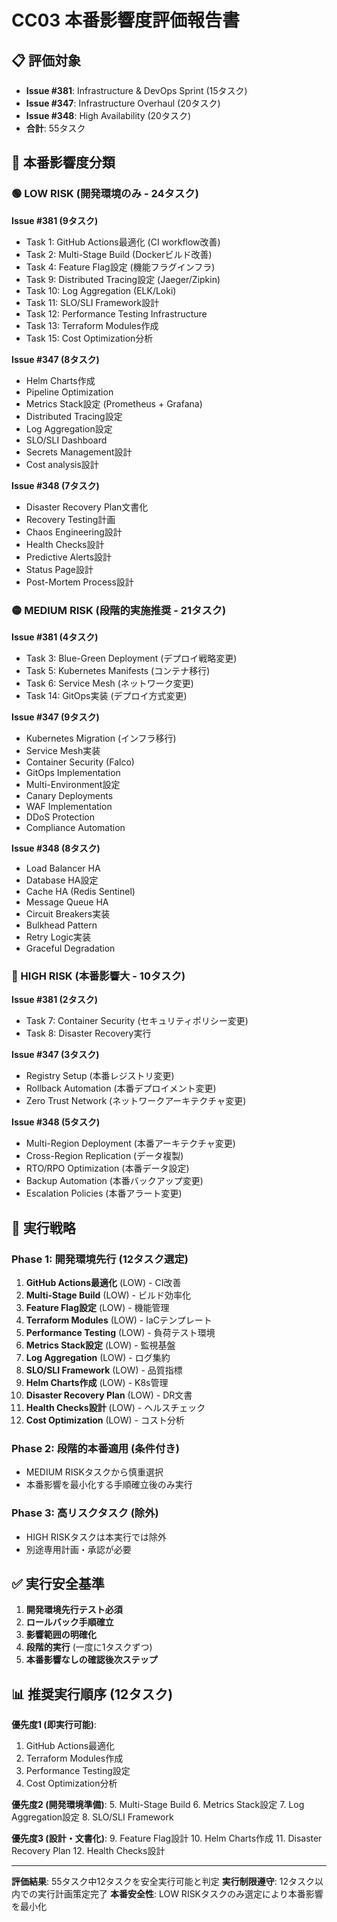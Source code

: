 # CC03 本番影響度評価報告書

## 📋 評価対象
- **Issue #381**: Infrastructure & DevOps Sprint (15タスク)
- **Issue #347**: Infrastructure Overhaul (20タスク)
- **Issue #348**: High Availability (20タスク)
- **合計**: 55タスク

## 🚨 本番影響度分類

### 🟢 LOW RISK (開発環境のみ - 24タスク)
**Issue #381 (9タスク)**
- Task 1: GitHub Actions最適化 (CI workflow改善)
- Task 2: Multi-Stage Build (Dockerビルド改善)
- Task 4: Feature Flag設定 (機能フラグインフラ)
- Task 9: Distributed Tracing設定 (Jaeger/Zipkin)
- Task 10: Log Aggregation (ELK/Loki)
- Task 11: SLO/SLI Framework設計
- Task 12: Performance Testing Infrastructure
- Task 13: Terraform Modules作成
- Task 15: Cost Optimization分析

**Issue #347 (8タスク)**
- Helm Charts作成
- Pipeline Optimization
- Metrics Stack設定 (Prometheus + Grafana)
- Distributed Tracing設定
- Log Aggregation設定
- SLO/SLI Dashboard
- Secrets Management設計
- Cost analysis設計

**Issue #348 (7タスク)**
- Disaster Recovery Plan文書化
- Recovery Testing計画
- Chaos Engineering設計
- Health Checks設計
- Predictive Alerts設計
- Status Page設計
- Post-Mortem Process設計

### 🟡 MEDIUM RISK (段階的実施推奨 - 21タスク)
**Issue #381 (4タスク)**
- Task 3: Blue-Green Deployment (デプロイ戦略変更)
- Task 5: Kubernetes Manifests (コンテナ移行)
- Task 6: Service Mesh (ネットワーク変更)
- Task 14: GitOps実装 (デプロイ方式変更)

**Issue #347 (9タスク)**
- Kubernetes Migration (インフラ移行)
- Service Mesh実装
- Container Security (Falco)
- GitOps Implementation
- Multi-Environment設定
- Canary Deployments
- WAF Implementation
- DDoS Protection
- Compliance Automation

**Issue #348 (8タスク)**
- Load Balancer HA
- Database HA設定
- Cache HA (Redis Sentinel)
- Message Queue HA
- Circuit Breakers実装
- Bulkhead Pattern
- Retry Logic実装
- Graceful Degradation

### 🔴 HIGH RISK (本番影響大 - 10タスク)
**Issue #381 (2タスク)**
- Task 7: Container Security (セキュリティポリシー変更)
- Task 8: Disaster Recovery実行

**Issue #347 (3タスク)**
- Registry Setup (本番レジストリ変更)
- Rollback Automation (本番デプロイメント変更)
- Zero Trust Network (ネットワークアーキテクチャ変更)

**Issue #348 (5タスク)**
- Multi-Region Deployment (本番アーキテクチャ変更)
- Cross-Region Replication (データ複製)
- RTO/RPO Optimization (本番データ設定)
- Backup Automation (本番バックアップ変更)
- Escalation Policies (本番アラート変更)

## 🎯 実行戦略

### Phase 1: 開発環境先行 (12タスク選定)
1. **GitHub Actions最適化** (LOW) - CI改善
2. **Multi-Stage Build** (LOW) - ビルド効率化
3. **Feature Flag設定** (LOW) - 機能管理
4. **Terraform Modules** (LOW) - IaCテンプレート
5. **Performance Testing** (LOW) - 負荷テスト環境
6. **Metrics Stack設定** (LOW) - 監視基盤
7. **Log Aggregation** (LOW) - ログ集約
8. **SLO/SLI Framework** (LOW) - 品質指標
9. **Helm Charts作成** (LOW) - K8s管理
10. **Disaster Recovery Plan** (LOW) - DR文書
11. **Health Checks設計** (LOW) - ヘルスチェック
12. **Cost Optimization** (LOW) - コスト分析

### Phase 2: 段階的本番適用 (条件付き)
- MEDIUM RISKタスクから慎重選択
- 本番影響を最小化する手順確立後のみ実行

### Phase 3: 高リスクタスク (除外)
- HIGH RISKタスクは本実行では除外
- 別途専用計画・承認が必要

## ✅ 実行安全基準
1. **開発環境先行テスト必須**
2. **ロールバック手順確立**
3. **影響範囲の明確化**
4. **段階的実行** (一度に1タスクずつ)
5. **本番影響なしの確認後次ステップ**

## 📊 推奨実行順序 (12タスク)
**優先度1 (即実行可能)**:
1. GitHub Actions最適化
2. Terraform Modules作成  
3. Performance Testing設定
4. Cost Optimization分析

**優先度2 (開発環境準備)**:
5. Multi-Stage Build
6. Metrics Stack設定
7. Log Aggregation設定
8. SLO/SLI Framework

**優先度3 (設計・文書化)**:
9. Feature Flag設計
10. Helm Charts作成
11. Disaster Recovery Plan
12. Health Checks設計

---

**評価結果**: 55タスク中12タスクを安全実行可能と判定
**実行制限遵守**: 12タスク以内での実行計画策定完了
**本番安全性**: LOW RISKタスクのみ選定により本番影響を最小化